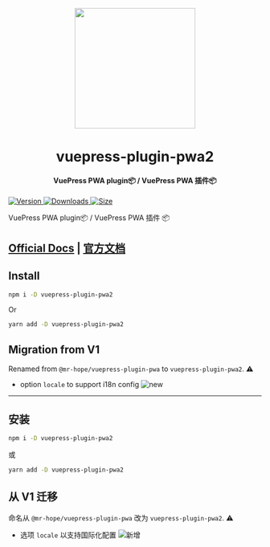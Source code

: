 <!-- markdownlint-disable -->
<p align="center">
  <img width="240" src="https://vuepress-theme-hope.github.io/v2/logo.svg" style="text-align: center;"/>
</p>
<h1 align="center">vuepress-plugin-pwa2</h1>
<h4 align="center">VuePress PWA plugin📦 / VuePress PWA 插件📦</h4>

[![Version](https://img.shields.io/npm/v/vuepress-plugin-pwa2/next.svg?style=flat-square&logo=npm) ![Downloads](https://img.shields.io/npm/dm/vuepress-plugin-pwa2.svg?style=flat-square&logo=npm) ![Size](https://img.shields.io/bundlephobia/min/vuepress-plugin-pwa2?style=flat-square&logo=npm)](https://www.npmjs.com/package/vuepress-plugin-pwa2)

<!-- markdownlint-restore -->

VuePress PWA plugin📦 / VuePress PWA 插件 📦

## [Official Docs](https://vuepress-theme-hope.github.io/v2/pwa/) | [官方文档](https://vuepress-theme-hope.github.io/v2/pwa/zh/)

## Install

```bash
npm i -D vuepress-plugin-pwa2
```

Or

```bash
yarn add -D vuepress-plugin-pwa2
```

## Migration from V1

Renamed from `@mr-hope/vuepress-plugin-pwa` to `vuepress-plugin-pwa2`. ⚠

- option `locale` to support i18n config ![new](https://img.shields.io/badge/-new-brightgreen)

---

## 安装

```bash
npm i -D vuepress-plugin-pwa2
```

或

```bash
yarn add -D vuepress-plugin-pwa2
```

## 从 V1 迁移

命名从 `@mr-hope/vuepress-plugin-pwa` 改为 `vuepress-plugin-pwa2`. ⚠

- 选项 `locale` 以支持国际化配置 ![新增](https://img.shields.io/badge/-新增-brightgreen)
